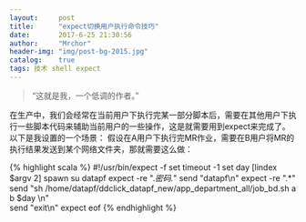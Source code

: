 ```yaml
---
layout:     post
title:      "expect切换用户执行命令技巧"
date:       2017-6-25 21:30:56
author:     "Mrchor"
header-img: "img/post-bg-2015.jpg"
catalog:	true
tags: 技术 shell expect
---
```


> “这就是我，一个低调的作者。”


在生产中，我们会经常在当前用户下执行完某一部分脚本后，需要在其他用户下执行一些脚本代码来辅助当前用户的一些操作，这是就需要用到expect来完成了。以下是我设置的一个场景：
假设在A用户下执行完MR作业，需要在B用户将MR的执行结果发送到某个网络文件夹，那就需要这么做：

{% highlight scala %}
	#!/usr/bin/expect  -f
	set timeout -1
	set day [lindex $argv 2]
	spawn su datapf
	expect -re ".*密码.*"
	send "datapf\n"
	expect -re ".*"
	send "sh  /home/datapf/ddclick_datapf_new/app_department_all/job_bd.sh a b $day \n"                                                                          
	send "exit\n"
	expect eof
{% endhighlight %}



